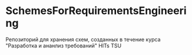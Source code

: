 # SchemesForRequirementsEngineering
Репозиторий для хранения схем, созданных в течение курса "Разработка и ананлиз требований" HITs TSU

